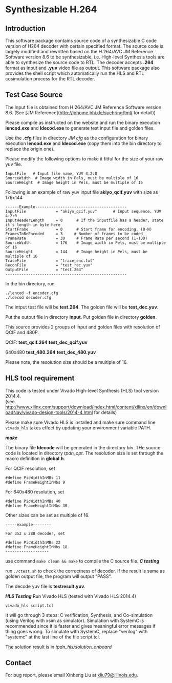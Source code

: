 Synthesizable H.264
===================

Introduction
------------

This software package contains source code of a synthesizable C code version of H264 decoder with certain specified format. The source code is largely modified and rewritten based on the H.264/AVC JM Reference Software version 8.6 to be synthesizable, i.e. High-level Synthesis tools are able to synthesize the source code to RTL. The decoder accepts **.264** format as input and **.yuv** video file as output.
This software package also provides the shell script which automatically run the HLS and RTL cosimulation process for the RTL decoder.


Test Case Source
----------------
The input file is obtained from H.264/AVC JM Reference Software version 8.6. (See [JM Reference](http://iphome.hhi.de/suehring/tml/ for detail))

Please compile as instructed on the website and run the binary execution **lencod.exe** and **ldecod.exe** to generate test input file and golden files.

Use the **.cfg** files in directory *JM cfg* as the configuration for binary execution **lencod.exe** and **ldecod.exe** (copy them into the bin directory to replace the origin one).

Please modify the following options to make it fitful for the size of your raw yuv file.

```
InputFile   # Input file name, YUV 4:2:0
SourceWidth  # Image width in Pels, must be multiple of 16
SourceHeight  # Image height in Pels, must be multiple of 16
```


Following is an example of raw yuv input file **akiyo_qcif.yuv** with size as 176x144 
```
------Example----------------------------------------
InputFile             = "akiyo_qcif.yuv"       # Input sequence, YUV 4:2:0
InputHeaderLength     = 0      # If the inputfile has a header, state it's length in byte here 
StartFrame            = 0      # Start frame for encoding. (0-N)
FramesToBeEncoded     = 3     # Number of frames to be coded
FrameRate             = 30	   # Frame Rate per second (1-100)
SourceWidth           = 176    # Image width in Pels, must be multiple of 16
SourceHeight          = 144    # Image height in Pels, must be multiple of 16
TraceFile             = "trace_enc.txt"
ReconFile             = "test_rec.yuv"
OutputFile            = "test.264"
-----------------------------------------------------
```

In the bin directory, run 
```
./lencod -f encoder.cfg
./ldecod decoder.cfg
```

The intput test file will be **test.264**.
The golden file will be **test_dec.yuv**.

Put the output file in directory **input**.
Put golden file in directory **golden**.

This source provides 2 groups of input and golden files with resolution of QCIF and 480P.

QCIF:
**test_qcif.264**
**test_dec_qcif.yuv**

640x480
**test_480.264**
**test_dec_480.yuv**

Please note, the resolution size should be a multiple of 16.


HLS tool requirement
--------------------
This code is tested under Vivado High-level Synthesis (HLS) tool version 2014.4.  
(see http://www.xilinx.com/support/download/index.html/content/xilinx/en/downloadNav/vivado-design-tools/2014-4.html for details)

Please make sure Vivado HLS is installed and make sure command line `vivado_hls` takes effect by updating your environment variable PATH.

***make***

The binary file **ldecode** will be generated in the directory *bin*.
THe source code is located in directory *tpdn_opt*. 
The resolution size is set through the macro definition in **global.h**.


For QCIF resolution, set 
```
#define PicWidthInMBs 11
#define FrameHeightInMbs 9
```
For 640x480 resolution, set 
```
#define PicWidthInMBs 40
#define FrameHeightInMbs 30
```

Other sizes can be set as multiple of 16.
```
-----example--------

For 352 x 288 decoder, set 

#define PicWidthInMBs 22
#define FrameHeightInMbs 18
-------------------
```

use command `make clean && make` to compile the C source file.
***C testing***

run `./ctest.sh` to check the correctness of decoder.
If the result is same as golden output file, the program will output "PASS".

The decode yuv file is **testresult.yuv**.

***HLS Testing***
Run Vivado HLS (tested with Vivado HLS 2014.4)
```
vivado_hls script.tcl
```

It will go through 3 steps: C verification, Synthesis, and Co-simulation
(using Verilog with xsim as simulator). Simulation with SystemC is recommended
since it is faster and gives meaningful error messages if thing goes wrong.
To simulate with SystemC, replace "verilog" with "systemc" at the last line
of the file script.tcl.

The solution result is in *tpdn_hls/solution_onboard*

Contact
-------
For bug report, please email Xinheng Liu at <xliu79@illinois.edu>.

